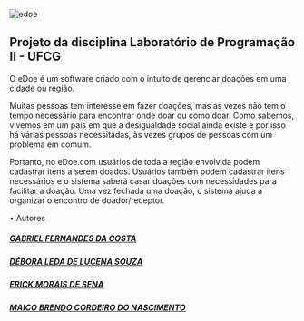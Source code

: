 ![edoe](https://user-images.githubusercontent.com/40633369/50045874-26973f80-0079-11e9-91cd-784e6a7d8c69.jpg)

## Projeto da disciplina Laboratório de Programação II - UFCG

O eDoe é um software criado com o intuito de gerenciar doações em uma cidade ou região.

Muitas pessoas tem interesse em fazer doações, mas as vezes não tem o tempo necessário para encontrar onde doar ou como doar. Como sabemos, vivemos em um país em que a desigualdade social ainda existe e por isso há várias pessoas necessitadas, às vezes grupos de pessoas com um problema em comum. 

Portanto, no eDoe.com usuários de toda a região envolvida podem cadastrar itens a serem doados. Usuários também podem cadastrar itens necessários e o sistema saberá casar doações com necessidades para facilitar a doação. Uma vez fechada uma doação, o sistema ajuda a organizar o encontro de doador/receptor.

• Autores

##### [GABRIEL FERNANDES DA COSTA](https://github.com/gabrielfernans)

##### [DÉBORA LEDA DE LUCENA SOUZA](https://github.com/deboraleda)

##### [ERICK MORAIS DE SENA](https://github.com/erickems)

##### [MAICO BRENDO CORDEIRO DO NASCIMENTO](https://github.com/maicobcn)
